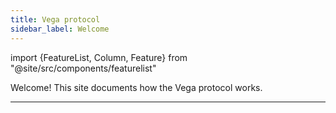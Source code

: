 ```yaml
---
title: Vega protocol
sidebar_label: Welcome
---
```

import {FeatureList, Column, Feature} from "@site/src/components/featurelist"

Welcome! This site documents how the Vega protocol works.

<FeatureList>
  <Column title="Get to know Vega">
    <Feature url="/testnet/concepts/trading-on-vega" title="Trading features" subtitle="About the trading infrastructure" image="tophat-bond.png" />
    <Feature url="/testnet/concepts/vega-chain" title="Blockchain" subtitle="How a PoS chain works" image="tophat-bond.png" />
  </Column>
    <Column title="Build">
    <Feature url="/testnet/api/overview" title="API Overview" subtitle="Explore using the APIs" image="tophat-bond.png" />
  </Column>
</FeatureList>

<hr class="subsection" />